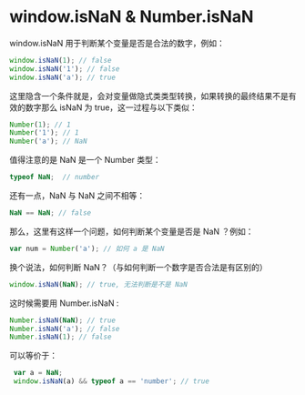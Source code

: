 # window.isNaN & Number.isNaN

window.isNaN 用于判断某个变量是否是合法的数字，例如：

```js
window.isNaN(1); // false
window.isNaN('1'); // false
window.isNaN('a'); // true
```

这里隐含一个条件就是，会对变量做隐式类类型转换，如果转换的最终结果不是有效的数字那么 isNaN 为 true，这一过程与以下类似：

```js
Number(1); // 1
Number('1'); // 1
Number('a'); // NaN
```

值得注意的是 NaN 是一个 Number 类型：

```js
typeof NaN;  // number
```

还有一点，NaN 与 NaN 之间不相等：

```js
NaN == NaN; // false
```

那么，这里有这样一个问题，如何判断某个变量是否是 NaN ？例如：

```js
var num = Number('a'); // 如何 a 是 NaN
```

换个说法，如何判断 NaN？（与如何判断一个数字是否合法是有区别的）

```js
window.isNaN(NaN); // true, 无法判断是不是 NaN
```

这时候需要用 Number.isNaN :

```js
Number.isNaN(NaN); // true
Number.isNaN('a'); // false
Number.isNaN(1); // false
```

可以等价于：

```js
 var a = NaN;
 window.isNaN(a) && typeof a == 'number'; // true
```